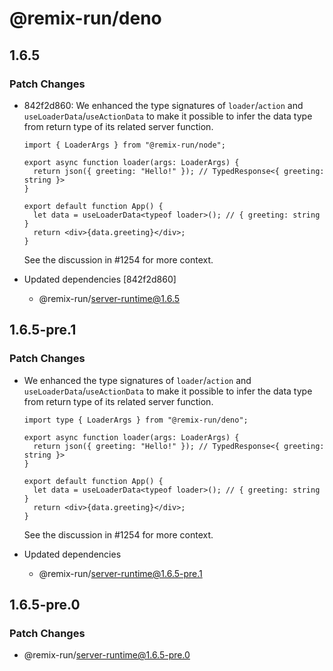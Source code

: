 # @remix-run/deno

## 1.6.5

### Patch Changes

- 842f2d860: We enhanced the type signatures of `loader`/`action` and `useLoaderData`/`useActionData` to make it possible to infer the data type from return type of its related server function.

  ```tsx
  import { LoaderArgs } from "@remix-run/node";

  export async function loader(args: LoaderArgs) {
    return json({ greeting: "Hello!" }); // TypedResponse<{ greeting: string }>
  }

  export default function App() {
    let data = useLoaderData<typeof loader>(); // { greeting: string }
    return <div>{data.greeting}</div>;
  }
  ```

  See the discussion in #1254 for more context.

- Updated dependencies [842f2d860]
  - @remix-run/server-runtime@1.6.5

## 1.6.5-pre.1

### Patch Changes

- We enhanced the type signatures of `loader`/`action` and `useLoaderData`/`useActionData` to make it possible to infer the data type from return type of its related server function.

  ```tsx
  import type { LoaderArgs } from "@remix-run/deno";

  export async function loader(args: LoaderArgs) {
    return json({ greeting: "Hello!" }); // TypedResponse<{ greeting: string }>
  }

  export default function App() {
    let data = useLoaderData<typeof loader>(); // { greeting: string }
    return <div>{data.greeting}</div>;
  }
  ```

  See the discussion in #1254 for more context.

- Updated dependencies
  - @remix-run/server-runtime@1.6.5-pre.1

## 1.6.5-pre.0

### Patch Changes

- @remix-run/server-runtime@1.6.5-pre.0
